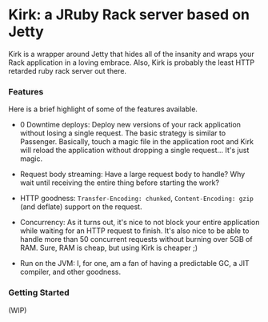 # Kirk: a JRuby Rack server based on Jetty

Kirk is a wrapper around Jetty that hides all of the insanity and wraps your
Rack application in a loving embrace. Also, Kirk is probably the least HTTP
retarded ruby rack server out there.

### Features

Here is a brief highlight of some of the features available.

* 0 Downtime deploys: Deploy new versions of your rack application without
  losing a single request. The basic strategy is similar to Passenger.
  Basically, touch a magic file in the application root and Kirk will reload the
  application without dropping a single request... It's just magic.

* Request body streaming: Have a large request body to handle? Why wait until
  receiving the entire thing before starting the work?

* HTTP goodness: `Transfer-Encoding: chunked`, `Content-Encoding: gzip` (and
  deflate) support on the request.

* Concurrency: As it turns out, it's nice to not block your entire application
  while waiting for an HTTP request to finish. It's also nice to be able to
  handle more than 50 concurrent requests without burning over 5GB of RAM. Sure,
  RAM is cheap, but using Kirk is cheaper ;)

* Run on the JVM: I, for one, am a fan of having a predictable GC, a JIT
  compiler, and other goodness.

### Getting Started

(WIP)
